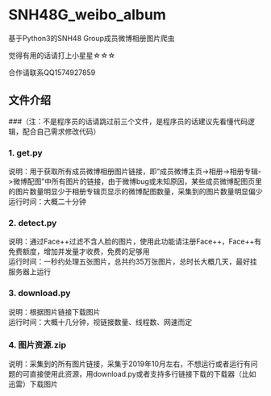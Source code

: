 # SNH48G_weibo_album
基于Python3的SNH48 Group成员微博相册图片爬虫  

觉得有用的话请打上小星星☆☆☆  

合作请联系QQ1574927859

## 文件介绍

###（注：不是程序员的话请跳过前三个文件，是程序员的话建议先看懂代码逻辑，配合自己需求修改代码）

### 1. get.py
说明：用于获取所有成员微博相册图片链接，即“成员微博主页->相册->相册专辑->微博配图”中所有图片的链接，由于微博bug或未知原因，某些成员微博配图页里的图片数量明显少于相册专辑页显示的微博配图数量，采集到的图片数量明显偏少  
运行时间：大概二十分钟

### 2. detect.py
说明：通过Face++过滤不含人脸的图片，使用此功能请注册Face++，Face++有免费额度，增加并发量才收费，免费的足够用  
运行时间：一秒约处理五张图片，总共约35万张图片，总时长大概几天，最好挂服务器上运行

### 3. download.py
说明：根据图片链接下载图片  
运行时间：大概十几分钟，视链接数量、线程数、网速而定
  
### 4. 图片资源.zip
说明：采集到的所有图片链接，采集于2019年10月左右，不想运行或者运行有问题的可直接使用此资源，用download.py或者支持多行链接下载的下载器（比如迅雷）下载图片
